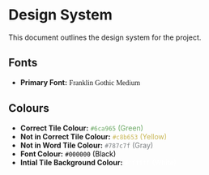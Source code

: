 # Design System
This document outlines the design system for the project.

## Fonts
- **Primary Font:** <span style="font-family:Franklin Gothic Medium;">Franklin Gothic Medium</span>

## Colours
- **Correct Tile Colour:** <span style="color:#6ca965;"> `#6ca965` (Green)</span>
- **Not in Correct Tile Colour:** <span style="color:#c8b653;">`#c8b653` (Yellow)</span>
- **Not in Word Tile Colour:** <span style="color:#787c7f;">`#787c7f` (Gray)</span>
- **Font Colour:** <span style="color:black;">`#000000` (Black)</span>
- **Intial Tile Background Colour:** <span style="color:#ffffff;">`#ffffff` (White)</span>